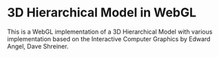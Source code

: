 # 3D Hierarchical Model in WebGL

This is a WebGL implementation of a 3D Hierarchical Model with various implementation based on the Interactive Computer Graphics by Edward Angel, Dave Shreiner.
